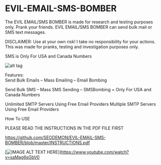 # EVIL-EMAIL-SMS-BOMBER
The EVIL EMAIL/SMS BOMBER is made for research and testing purposes only.  Prank your friends.  EVIL EMAIL/SMS BOMBER can send bulk mail or SMS text messages.
 
 DISCLAIMER:  Use at your own risk!  I take no responsibility for your actions.  This was made for pranks, testing and investigation purposes only.
 
 SMS is Only For USA and Canada Numbers
 
![alt tag](https://github.com/SEODEMON/EVIL-EMAIL-SMS-BOMBER/blob/master/images/SCREEN_SHOT.jpg)

Features:  
Send Bulk Emails – Mass Emailing – Email Bombing

Send Bulk SMS – Mass SMS Sending – SMSBombing  =  Only For USA and Canada Numbers

Unlimited SMTP Servers Using Free Email Providers
Multiple SMTP Servers Using Free Email Providers

How To USE 

PLEASE READ THE INSTRUCTIONS IN THE PDF FILE FIRST   

https://github.com/SEODEMON/EVIL-EMAIL-SMS-BOMBER/blob/master/INSTRUCTIONS.pdf

[![IMAGE ALT TEXT HERE](https://github.com/SEODEMON/EVIL-EMAIL-SMS-BOMBER/blob/master/images/youtube.JPG)](https://www.youtube.com/watch?v=saMag6sGbV0


